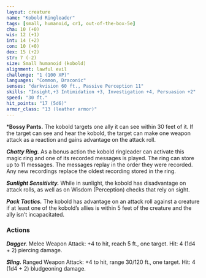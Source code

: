 ```yaml
---
layout: creature
name: "Kobold Ringleader"
tags: [small, humanoid, cr1, out-of-the-box-5e]
cha: 10 (+0)
wis: 12 (+1)
int: 14 (+2)
con: 10 (+0)
dex: 15 (+2)
str: 7 (-2)
size: Small humanoid (kobold)
alignment: lawful evil
challenge: "1 (100 XP)"
languages: "Common, Draconic"
senses: "darkvision 60 ft., Passive Perception 11"
skills: "Insight,+3 Intimidation +3, Investigation +4, Persuasion +2"
speed: "30 ft."
hit_points: "17 (5d6)"
armor_class: "13 (leather armor)"
---
```


***Bossy Pants.** The kobold targets one ally it can see
within 30 feet of it. If the target can see and hear
the kobold, the target can make one weapon attack
as a reaction and gains advantage on the attack roll.

***Chatty Ring.*** As a bonus action the kobold ringleader
can activate this magic ring and one of its
recorded messages is played. The ring can store up
to 11 messages. The messages replay in the order
they were recorded. Any new recordings replace the
oldest recording stored in the ring.

***Sunlight Sensitivity.*** While in sunlight, the kobold
has disadvantage on attack rolls, as well as on Wisdom
(Perception) checks that rely on sight.

***Pack Tactics.*** The kobold has advantage on an
attack roll against a creature if at least one of the
kobold’s allies is within 5 feet of the creature and
the ally isn’t incapacitated.

### Actions

***Dagger.*** Melee Weapon Attack: +4 to hit, reach 5 ft.,
one target. Hit: 4 (1d4 + 2) piercing damage.

***Sling.*** Ranged Weapon Attack: +4 to hit, range
30/120 ft., one target. Hit: 4 (1d4 + 2) bludgeoning
damage.
